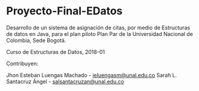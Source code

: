 # Proyecto-Final-EDatos
Desarrollo de un sistema de asignación de citas, por medio de Estructuras de datos en Java, 
para el plan piloto Plan Par de la Universidad Nacional de Colombia, Sede Bogotá.

Curso de Estructuras de Datos, 2018-01

Contribuyen:

Jhon Esteban Luengas Machado - jeluengasm@unal.edu.co
Sarah L. Santacruz Ángel - salsantacruzan@unal.edu.co
